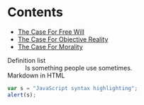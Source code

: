 # Contents
- [The Case For Free Will](https://github.com/contact)
- [The Case For Objective Reality](https://github.com/contact)
- [The Case For Morality](https://github.com/contact)


<dl>
  <dt>Definition list</dt>
  <dd>Is something people use sometimes.</dd>

  <dt>Markdown in HTML</dt>
</dl>

```javascript
var s = "JavaScript syntax highlighting";
alert(s);
```

